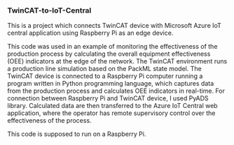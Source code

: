 ### TwinCAT-to-IoT-Central

This is a project which connects TwinCAT device with Microsoft Azure IoT central application using Raspberry Pi as an edge device.

This code was used in an example of monitoring the effectiveness of the production process by calculating the overall equipment effectiveness (OEE)
indicators at the edge of the network. The TwinCAT environment runs a production line simulation based on the  PackML state model. The TwinCAT device is connected 
to a Raspberry Pi computer running a program written in Python programming language, which captures data from the production process and calculates OEE indicators in
real-time. For connection between Raspberry Pi and TwinCAT device, I used PyADS library. Calculated data are then transferred to the Azure IoT Central web application, where the operator has remote supervisory control over the effectiveness of the process.


This code is supposed to run on a Raspberry Pi.
